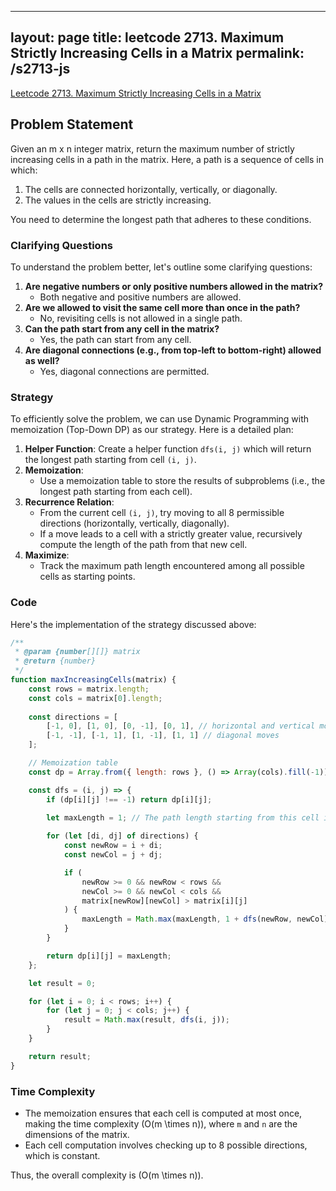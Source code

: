 
---
layout: page
title: leetcode 2713. Maximum Strictly Increasing Cells in a Matrix
permalink: /s2713-js
---
[Leetcode 2713. Maximum Strictly Increasing Cells in a Matrix](https://algoadvance.github.io/algoadvance/l2713)
## Problem Statement
Given an m x n integer matrix, return the maximum number of strictly increasing cells in a path in the matrix. Here, a path is a sequence of cells in which:
   1. The cells are connected horizontally, vertically, or diagonally.
   2. The values in the cells are strictly increasing.

You need to determine the longest path that adheres to these conditions.

### Clarifying Questions
To understand the problem better, let's outline some clarifying questions:
1. **Are negative numbers or only positive numbers allowed in the matrix?**
   - Both negative and positive numbers are allowed.
2. **Are we allowed to visit the same cell more than once in the path?**
   - No, revisiting cells is not allowed in a single path.
3. **Can the path start from any cell in the matrix?**
   - Yes, the path can start from any cell.
4. **Are diagonal connections (e.g., from top-left to bottom-right) allowed as well?**
   - Yes, diagonal connections are permitted.

### Strategy
To efficiently solve the problem, we can use Dynamic Programming with memoization (Top-Down DP) as our strategy. Here is a detailed plan:

1. **Helper Function**: Create a helper function `dfs(i, j)` which will return the longest path starting from cell `(i, j)`.
2. **Memoization**:
   - Use a memoization table to store the results of subproblems (i.e., the longest path starting from each cell).
3. **Recurrence Relation**:
   - From the current cell `(i, j)`, try moving to all 8 permissible directions (horizontally, vertically, diagonally).
   - If a move leads to a cell with a strictly greater value, recursively compute the length of the path from that new cell.
4. **Maximize**:
   - Track the maximum path length encountered among all possible cells as starting points.

### Code
Here's the implementation of the strategy discussed above:

```javascript
/**
 * @param {number[][]} matrix
 * @return {number}
 */
function maxIncreasingCells(matrix) {
    const rows = matrix.length;
    const cols = matrix[0].length;
    
    const directions = [
        [-1, 0], [1, 0], [0, -1], [0, 1], // horizontal and vertical moves
        [-1, -1], [-1, 1], [1, -1], [1, 1] // diagonal moves
    ];

    // Memoization table
    const dp = Array.from({ length: rows }, () => Array(cols).fill(-1));

    const dfs = (i, j) => {
        if (dp[i][j] !== -1) return dp[i][j];
        
        let maxLength = 1; // The path length starting from this cell itself

        for (let [di, dj] of directions) {
            const newRow = i + di;
            const newCol = j + dj;

            if (
                newRow >= 0 && newRow < rows && 
                newCol >= 0 && newCol < cols &&
                matrix[newRow][newCol] > matrix[i][j]
            ) {
                maxLength = Math.max(maxLength, 1 + dfs(newRow, newCol));
            }
        }

        return dp[i][j] = maxLength;
    };

    let result = 0; 

    for (let i = 0; i < rows; i++) {
        for (let j = 0; j < cols; j++) {
            result = Math.max(result, dfs(i, j));
        }
    }

    return result;
}
```

### Time Complexity
- The memoization ensures that each cell is computed at most once, making the time complexity \(O(m \times n)\), where `m` and `n` are the dimensions of the matrix.
- Each cell computation involves checking up to 8 possible directions, which is constant.
  
Thus, the overall complexity is \(O(m \times n)\).